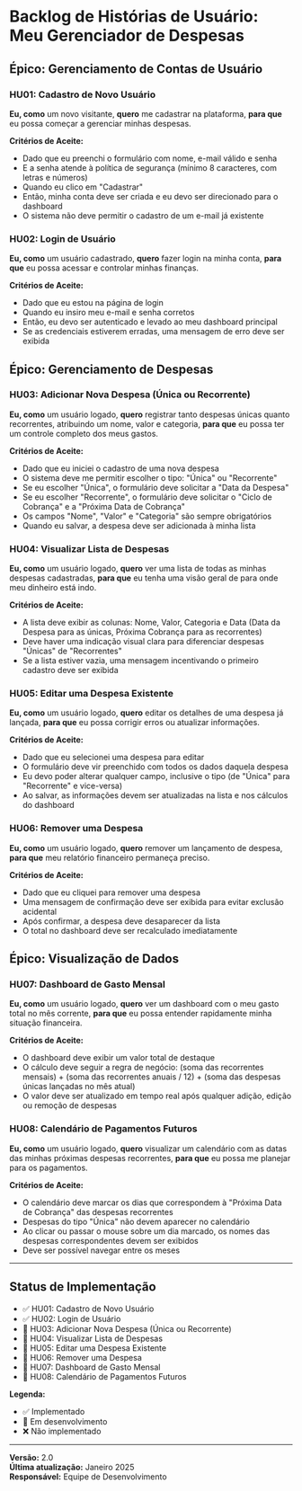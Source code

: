 # Backlog de Histórias de Usuário: Meu Gerenciador de Despesas

## Épico: Gerenciamento de Contas de Usuário

### HU01: Cadastro de Novo Usuário
**Eu, como** um novo visitante, **quero** me cadastrar na plataforma, **para que** eu possa começar a gerenciar minhas despesas.

**Critérios de Aceite:**
- Dado que eu preenchi o formulário com nome, e-mail válido e senha
- E a senha atende à política de segurança (mínimo 8 caracteres, com letras e números)
- Quando eu clico em "Cadastrar"
- Então, minha conta deve ser criada e eu devo ser direcionado para o dashboard
- O sistema não deve permitir o cadastro de um e-mail já existente

### HU02: Login de Usuário
**Eu, como** um usuário cadastrado, **quero** fazer login na minha conta, **para que** eu possa acessar e controlar minhas finanças.

**Critérios de Aceite:**
- Dado que eu estou na página de login
- Quando eu insiro meu e-mail e senha corretos
- Então, eu devo ser autenticado e levado ao meu dashboard principal
- Se as credenciais estiverem erradas, uma mensagem de erro deve ser exibida

## Épico: Gerenciamento de Despesas

### HU03: Adicionar Nova Despesa (Única ou Recorrente)
**Eu, como** um usuário logado, **quero** registrar tanto despesas únicas quanto recorrentes, atribuindo um nome, valor e categoria, **para que** eu possa ter um controle completo dos meus gastos.

**Critérios de Aceite:**
- Dado que eu iniciei o cadastro de uma nova despesa
- O sistema deve me permitir escolher o tipo: "Única" ou "Recorrente"
- Se eu escolher "Única", o formulário deve solicitar a "Data da Despesa"
- Se eu escolher "Recorrente", o formulário deve solicitar o "Ciclo de Cobrança" e a "Próxima Data de Cobrança"
- Os campos "Nome", "Valor" e "Categoria" são sempre obrigatórios
- Quando eu salvar, a despesa deve ser adicionada à minha lista

### HU04: Visualizar Lista de Despesas
**Eu, como** um usuário logado, **quero** ver uma lista de todas as minhas despesas cadastradas, **para que** eu tenha uma visão geral de para onde meu dinheiro está indo.

**Critérios de Aceite:**
- A lista deve exibir as colunas: Nome, Valor, Categoria e Data (Data da Despesa para as únicas, Próxima Cobrança para as recorrentes)
- Deve haver uma indicação visual clara para diferenciar despesas "Únicas" de "Recorrentes"
- Se a lista estiver vazia, uma mensagem incentivando o primeiro cadastro deve ser exibida

### HU05: Editar uma Despesa Existente
**Eu, como** um usuário logado, **quero** editar os detalhes de uma despesa já lançada, **para que** eu possa corrigir erros ou atualizar informações.

**Critérios de Aceite:**
- Dado que eu selecionei uma despesa para editar
- O formulário deve vir preenchido com todos os dados daquela despesa
- Eu devo poder alterar qualquer campo, inclusive o tipo (de "Única" para "Recorrente" e vice-versa)
- Ao salvar, as informações devem ser atualizadas na lista e nos cálculos do dashboard

### HU06: Remover uma Despesa
**Eu, como** um usuário logado, **quero** remover um lançamento de despesa, **para que** meu relatório financeiro permaneça preciso.

**Critérios de Aceite:**
- Dado que eu cliquei para remover uma despesa
- Uma mensagem de confirmação deve ser exibida para evitar exclusão acidental
- Após confirmar, a despesa deve desaparecer da lista
- O total no dashboard deve ser recalculado imediatamente

## Épico: Visualização de Dados

### HU07: Dashboard de Gasto Mensal
**Eu, como** um usuário logado, **quero** ver um dashboard com o meu gasto total no mês corrente, **para que** eu possa entender rapidamente minha situação financeira.

**Critérios de Aceite:**
- O dashboard deve exibir um valor total de destaque
- O cálculo deve seguir a regra de negócio: (soma das recorrentes mensais) + (soma das recorrentes anuais / 12) + (soma das despesas únicas lançadas no mês atual)
- O valor deve ser atualizado em tempo real após qualquer adição, edição ou remoção de despesas

### HU08: Calendário de Pagamentos Futuros
**Eu, como** um usuário logado, **quero** visualizar um calendário com as datas das minhas próximas despesas recorrentes, **para que** eu possa me planejar para os pagamentos.

**Critérios de Aceite:**
- O calendário deve marcar os dias que correspondem à "Próxima Data de Cobrança" das despesas recorrentes
- Despesas do tipo "Única" não devem aparecer no calendário
- Ao clicar ou passar o mouse sobre um dia marcado, os nomes das despesas correspondentes devem ser exibidos
- Deve ser possível navegar entre os meses

---

## Status de Implementação

- ✅ HU01: Cadastro de Novo Usuário
- ✅ HU02: Login de Usuário
- 🔄 HU03: Adicionar Nova Despesa (Única ou Recorrente)
- 🔄 HU04: Visualizar Lista de Despesas
- 🔄 HU05: Editar uma Despesa Existente
- 🔄 HU06: Remover uma Despesa
- 🔄 HU07: Dashboard de Gasto Mensal
- 🔄 HU08: Calendário de Pagamentos Futuros

**Legenda:**
- ✅ Implementado
- 🔄 Em desenvolvimento
- ❌ Não implementado

---

**Versão:** 2.0  
**Última atualização:** Janeiro 2025  
**Responsável:** Equipe de Desenvolvimento